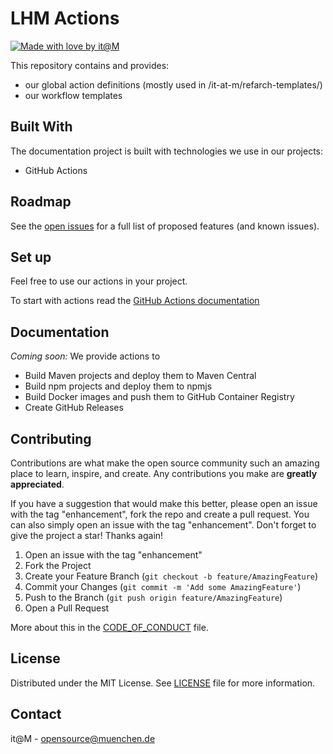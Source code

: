 <!-- add Project Logo, if existing -->

# LHM Actions

[![Made with love by it@M][made-with-love-shield]][itm-opensource]

<!-- feel free to add more shields, style 'for-the-badge' -> see https://shields.io/badges -->

This repository contains and provides:

- our global action definitions (mostly used in /it-at-m/refarch-templates/)
- our workflow templates

## Built With

The documentation project is built with technologies we use in our projects:

- GitHub Actions

## Roadmap

See the [open issues](../../issues) for a full list of proposed features (and known issues).

## Set up

Feel free to use our actions in your project.

To start with actions read the [GitHub Actions documentation](https://github.com/features/actions)

## Documentation

_Coming soon:_
We provide actions to

- Build Maven projects and deploy them to Maven Central
- Build npm projects and deploy them to npmjs
- Build Docker images and push them to GitHub Container Registry
- Create GitHub Releases

## Contributing

Contributions are what make the open source community such an amazing place to learn, inspire, and create. Any contributions you make are **greatly appreciated**.

If you have a suggestion that would make this better, please open an issue with the tag "enhancement", fork the repo and create a pull request. You can also simply open an issue with the tag "enhancement".
Don't forget to give the project a star! Thanks again!

1. Open an issue with the tag "enhancement"
2. Fork the Project
3. Create your Feature Branch (`git checkout -b feature/AmazingFeature`)
4. Commit your Changes (`git commit -m 'Add some AmazingFeature'`)
5. Push to the Branch (`git push origin feature/AmazingFeature`)
6. Open a Pull Request

More about this in the [CODE_OF_CONDUCT](/CODE_OF_CONDUCT.md) file.

## License

Distributed under the MIT License. See [LICENSE](LICENSE) file for more information.

## Contact

it@M - opensource@muenchen.de

<!-- project shields / links -->

[made-with-love-shield]: <https://img.shields.io/badge/made%20with%20%E2%9D%A4%20by-it%40M-yellow?style=for-the-badge>
[itm-opensource]: <https://opensource.muenchen.de/>
